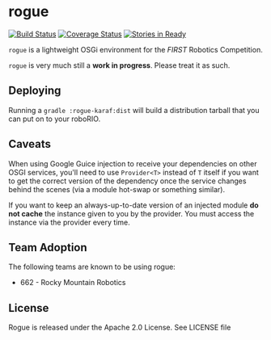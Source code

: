 # rogue
[![Build Status](https://travis-ci.org/mcoffin/rogue.svg?branch=master)](https://travis-ci.org/mcoffin/rogue)
[![Coverage Status](https://coveralls.io/repos/mcoffin/rogue/badge.svg?branch=master&service=github)](https://coveralls.io/github/mcoffin/rogue?branch=master)
[![Stories in Ready](https://badge.waffle.io/mcoffin/rogue.svg?label=ready&title=Ready)](http://waffle.io/mcoffin/rogue)

`rogue` is a lightweight OSGi environment for the *FIRST* Robotics Competition.

`rogue` is very much still a **work in progress**. Please treat it as such.

## Deploying

Running a `gradle :rogue-karaf:dist` will build a distribution tarball that you can put on to your roboRIO.

## Caveats

When using Google Guice injection to receive your dependencies on other OSGI services, you'll need to use `Provider<T>` instead of `T` itself if you want to get the correct version of the dependency once the service changes behind the scenes (via a module hot-swap or something similar).

If you want to keep an always-up-to-date version of an injected module **do not cache** the instance given to you by the provider. You must access the instance via the provider every time.

## Team Adoption

The following teams are known to be using rogue:
* 662 - Rocky Mountain Robotics

## License

Rogue is released under the Apache 2.0 License. See LICENSE file
